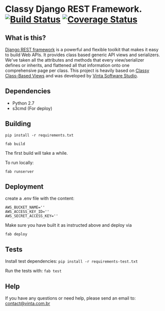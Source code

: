 # Classy Django REST Framework. [![Build Status](https://travis-ci.org/vintasoftware/cdrf.co.svg?branch=develop)](https://travis-ci.org/vintasoftware/cdrf.co) [![Coverage Status](https://coveralls.io/repos/github/vintasoftware/cdrf.co/badge.svg?branch=develop)](https://coveralls.io/github/vintasoftware/cdrf.co?branch=develop)

## What is this?

[Django REST framework](http://www.django-rest-framework.org) is a powerful and flexible toolkit that makes it easy to build Web APIs. It provides class based generic API views and serializers. We've taken all the attributes and methods that every view/serializer defines or inherits, and flattened all that information onto one comprehensive page per class. This project is heavily based on [Classy Class-Based Views](http://ccbv.co.uk) and was developed by [Vinta Software Studio](http://www.vinta.com.br).

## Dependencies
* Python 2.7
* s3cmd (For deploy)

## Building

`pip install -r requirements.txt`

`fab build`

The first build will take a while.

To run locally:

`fab runserver`

## Deployment

create a .env file with the content:

```
AWS_BUCKET_NAME=''
AWS_ACCESS_KEY_ID=''
AWS_SECRET_ACCESS_KEY=''
```

Make sure you have built it as instructed above and deploy via

`fab deploy`

## Tests

Install test dependencies:
`pip install -r requirements-test.txt`

Run the tests with:
`fab test`

## Help
If you have any questions or need help, please send an email to: contact@vinta.com.br
